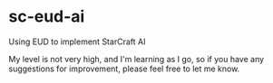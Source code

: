 # sc-eud-ai
Using EUD to implement StarCraft AI

My level is not very high, and I'm learning as I go, so if you have any suggestions for improvement, please feel free to let me know.